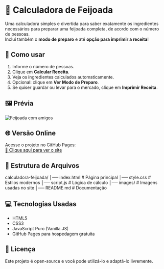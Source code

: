 # 🍲 Calculadora de Feijoada

Uma calculadora simples e divertida para saber exatamente os ingredientes necessários para preparar uma feijoada completa, de acordo com o número de pessoas.  
Inclui também o **modo de preparo** e até **opção para imprimir a receita**!

## 🚀 Como usar
1. Informe o número de pessoas.
2. Clique em **Calcular Receita**.
3. Veja os ingredientes calculados automaticamente.
4. Opcional: clique em **Ver Modo de Preparo**.
5. Se quiser guardar ou levar para o mercado, clique em **Imprimir Receita**.

## 🖼 Prévia
![Feijoada com amigos](images/amigos-feijoada.png)

## 🌐 Versão Online
Acesse o projeto no GitHub Pages:  
[🔗 Clique aqui para ver o site](https://SEU_USUARIO.github.io/calculadora-feijoada)

## 📂 Estrutura de Arquivos

calculadora-feijoada/
│── index.html # Página principal
│── style.css # Estilos modernos
│── script.js # Lógica de cálculo
│── images/ # Imagens usadas no site
│── README.md # Documentação

## 💻 Tecnologias Usadas
- HTML5
- CSS3
- JavaScript Puro (Vanilla JS)
- GitHub Pages para hospedagem gratuita

## 📜 Licença
Este projeto é open-source e você pode utilizá-lo e adaptá-lo livremente.
